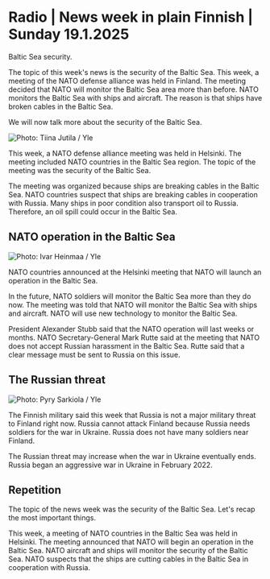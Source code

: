 # Radio \| News week in plain Finnish \| Sunday 19.1.2025

Baltic Sea security.

The topic of this week's news is the security of the Baltic Sea. This week, a meeting of the NATO defense alliance was held in Finland. The meeting decided that NATO will monitor the Baltic Sea area more than before. NATO monitors the Baltic Sea with ships and aircraft. The reason is that ships have broken cables in the Baltic Sea.

We will now talk more about the security of the Baltic Sea.

![Photo: Tiina Jutila / Yle](https://images.cdn.yle.fi/image/upload/c_crop,h_3291,w_5851,x_0,y_112/ar_1.7777777777777777,c_fill,g_faces,h_431,w_767/dpr_1.0/q_auto:eco/f_auto/fl_lossy/v1737037995/39-14075516789168dcaa68)

This week, a NATO defense alliance meeting was held in Helsinki. The meeting included NATO countries in the Baltic Sea region. The topic of the meeting was the security of the Baltic Sea.

The meeting was organized because ships are breaking cables in the Baltic Sea. NATO countries suspect that ships are breaking cables in cooperation with Russia. Many ships in poor condition also transport oil to Russia. Therefore, an oil spill could occur in the Baltic Sea.

## NATO operation in the Baltic Sea

![Photo: Ivar Heinmaa / Yle](https://images.cdn.yle.fi/image/upload/c_crop,h_1080,w_1919,x_0,y_0/ar_1.7777777777777777,c_fill,g_faces,h_431,w_767/dpr_1.0/q_auto:eco/f_auto/fl_lossy/v1737125098/39-1408186678a6c73b52fd)

NATO countries announced at the Helsinki meeting that NATO will launch an operation in the Baltic Sea.

In the future, NATO soldiers will monitor the Baltic Sea more than they do now. The meeting was told that NATO will monitor the Baltic Sea with ships and aircraft. NATO will use new technology to monitor the Baltic Sea.

President Alexander Stubb said that the NATO operation will last weeks or months. NATO Secretary-General Mark Rutte said at the meeting that NATO does not accept Russian harassment in the Baltic Sea. Rutte said that a clear message must be sent to Russia on this issue.

## The Russian threat

![Photo: Pyry Sarkiola / Yle](https://images.cdn.yle.fi/image/upload/c_crop,h_2362,w_4200,x_0,y_35/ar_1.7777777777777777,c_fill,g_faces,h_431,w_767/dpr_1.0/q_auto:eco/f_auto/fl_lossy/v1736409758/39-1403956677f7f84de58e)

The Finnish military said this week that Russia is not a major military threat to Finland right now. Russia cannot attack Finland because Russia needs soldiers for the war in Ukraine. Russia does not have many soldiers near Finland.

The Russian threat may increase when the war in Ukraine eventually ends. Russia began an aggressive war in Ukraine in February 2022.

## Repetition

The topic of the news week was the security of the Baltic Sea. Let's recap the most important things.

This week, a meeting of NATO countries in the Baltic Sea was held in Helsinki. The meeting announced that NATO will begin an operation in the Baltic Sea. NATO aircraft and ships will monitor the security of the Baltic Sea. NATO suspects that the ships are cutting cables in the Baltic Sea in cooperation with Russia.
